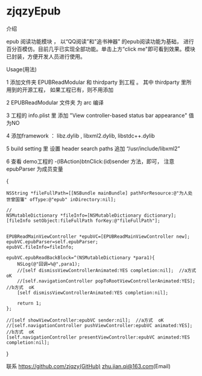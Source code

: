 # zjqzyEpub

介绍

epub 阅读功能模块 ， 以“QQ阅读”和"追书神器" 的epub阅读功能为基础，
进行百分百模仿。目前几乎已实现全部功能。单击上方“click me"即可看到效果。模块已封装，方便开发人员进行使用。

Usage(用法)

1 添加文件夹 EPUBReadModular 和 thirdparty 到工程 。 其中 thirdparty 里所用到的开源工程， 如果工程已有，则不用添加

2 EPUBReadModular 文件夹 为 arc 编译

3 工程的 info.plist 里 添加 "View controller-based status bar appearance" 值为NO

4 添加framework ： libz.dylib , libxml2.dylib, libstdc++.dylib 

5 build setting 里 设置 header search paths 追加 “/usr/include/libxml2”

6 查看 demo工程的  -(IBAction)btnClick:(id)sender 方法，即可， 注意 epubParser 为成员变量

{

    NSString *fileFullPath=[[NSBundle mainBundle] pathForResource:@"为人处世曾国藩" ofType:@"epub" inDirectory:nil];
    
    //
    NSMutableDictionary *fileInfo=[NSMutableDictionary dictionary];
    [fileInfo setObject:fileFullPath forKey:@"fileFullPath"];
    
    
    EPUBReadMainViewController *epubVC=[EPUBReadMainViewController new];
    epubVC.epubParser=self.epubParser;
    epubVC.fileInfo=fileInfo;
    
    epubVC.epubReadBackBlock=^(NSMutableDictionary *para1){
        NSLog(@"回调=%@",para1);
        //[self dismissViewControllerAnimated:YES completion:nil];  //a方式  oK
        //[self.navigationController popToRootViewControllerAnimated:YES];    //b方式  oK
        [self dismissViewControllerAnimated:YES completion:nil];
        
        return 1;
    };
    
    //[self showViewController:epubVC sender:nil];  //a方式  oK
    //[self.navigationController pushViewController:epubVC animated:YES];  //b方式  oK
    [self.navigationController presentViewController:epubVC animated:YES completion:nil];
}


联系
https://github.com/zjqzy(GitHub)
zhu.jian.qi@163.com(Email)

